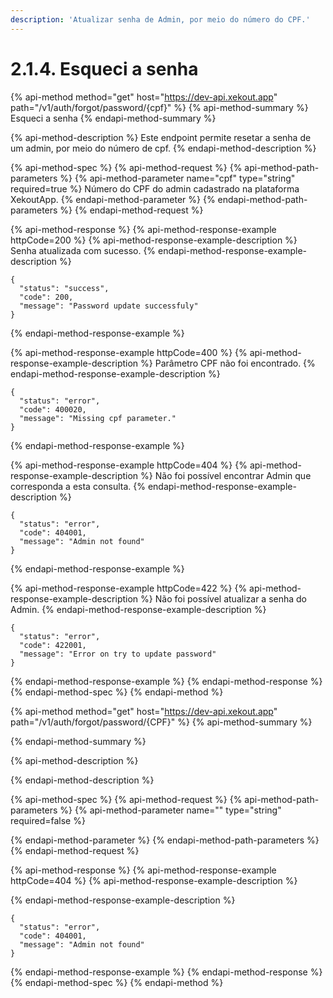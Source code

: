 ```yaml
---
description: 'Atualizar senha de Admin, por meio do número do CPF.'
---
```


# 2.1.4. Esqueci a senha

{% api-method method="get" host="https://dev-api.xekout.app" path="/v1/auth/forgot/password/{cpf}" %}
{% api-method-summary %}
Esqueci a senha
{% endapi-method-summary %}

{% api-method-description %}
Este endpoint permite resetar a senha de um admin, por meio do número de cpf.
{% endapi-method-description %}

{% api-method-spec %}
{% api-method-request %}
{% api-method-path-parameters %}
{% api-method-parameter name="cpf" type="string" required=true %}
Número do CPF do admin cadastrado na plataforma XekoutApp.
{% endapi-method-parameter %}
{% endapi-method-path-parameters %}
{% endapi-method-request %}

{% api-method-response %}
{% api-method-response-example httpCode=200 %}
{% api-method-response-example-description %}
Senha atualizada com sucesso.
{% endapi-method-response-example-description %}

```text
{
  "status": "success",
  "code": 200,
  "message": "Password update successfuly"
}
```
{% endapi-method-response-example %}

{% api-method-response-example httpCode=400 %}
{% api-method-response-example-description %}
Parâmetro CPF não foi encontrado.
{% endapi-method-response-example-description %}

```
{
  "status": "error",
  "code": 400020,
  "message": "Missing cpf parameter."
}
```
{% endapi-method-response-example %}

{% api-method-response-example httpCode=404 %}
{% api-method-response-example-description %}
Não foi possível encontrar Admin que corresponda a esta consulta.
{% endapi-method-response-example-description %}

```text
{
  "status": "error",
  "code": 404001,
  "message": "Admin not found"
}
```
{% endapi-method-response-example %}

{% api-method-response-example httpCode=422 %}
{% api-method-response-example-description %}
Não foi possível atualizar a senha do Admin.
{% endapi-method-response-example-description %}

```
{
  "status": "error",
  "code": 422001,
  "message": "Error on try to update password"
}
```
{% endapi-method-response-example %}
{% endapi-method-response %}
{% endapi-method-spec %}
{% endapi-method %}

{% api-method method="get" host="https://dev-api.xekout.app" path="/v1/auth/forgot/password/{CPF}" %}
{% api-method-summary %}

{% endapi-method-summary %}

{% api-method-description %}

{% endapi-method-description %}

{% api-method-spec %}
{% api-method-request %}
{% api-method-path-parameters %}
{% api-method-parameter name="" type="string" required=false %}

{% endapi-method-parameter %}
{% endapi-method-path-parameters %}
{% endapi-method-request %}

{% api-method-response %}
{% api-method-response-example httpCode=404 %}
{% api-method-response-example-description %}

{% endapi-method-response-example-description %}

```text
{
  "status": "error",
  "code": 404001,
  "message": "Admin not found"
}
```
{% endapi-method-response-example %}
{% endapi-method-response %}
{% endapi-method-spec %}
{% endapi-method %}

